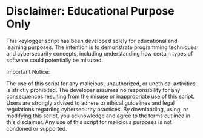 # Disclaimer: Educational Purpose Only

This keylogger script has been developed solely for educational and learning purposes. The intention is to demonstrate programming techniques and cybersecurity concepts, including understanding how certain types of software could potentially be misused.

Important Notice:

The use of this script for any malicious, unauthorized, or unethical activities is strictly prohibited.
The developer assumes no responsibility for any consequences resulting from the misuse or inappropriate use of this script.
Users are strongly advised to adhere to ethical guidelines and legal regulations regarding cybersecurity practices.
By downloading, using, or modifying this script, you acknowledge and agree to the terms outlined in this disclaimer. Any use of this script for malicious purposes is not condoned or supported.
